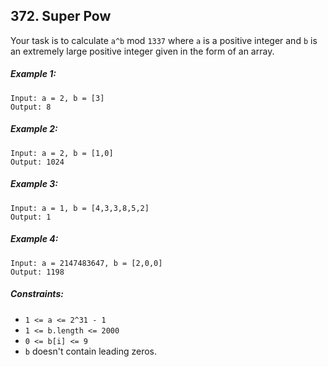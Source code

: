 ## 372. Super Pow

Your task is to calculate ```a^b``` mod ```1337``` where ```a``` is a positive integer and ```b``` is an extremely large positive integer given in the form of an array.

##### Example 1:
```
Input: a = 2, b = [3]
Output: 8
```
##### Example 2:
```
Input: a = 2, b = [1,0]
Output: 1024
```
##### Example 3:
```
Input: a = 1, b = [4,3,3,8,5,2]
Output: 1
```
##### Example 4:
```
Input: a = 2147483647, b = [2,0,0]
Output: 1198
```

##### Constraints:

* ```1 <= a <= 2^31 - 1```
* ```1 <= b.length <= 2000```
* ```0 <= b[i] <= 9```
* ```b``` doesn't contain leading zeros.
